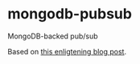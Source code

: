 mongodb-pubsub
==============

MongoDB-backed pub/sub

Based on [this enligtening blog post](http://shtylman.com/post/the-tail-of-mongodb/).
